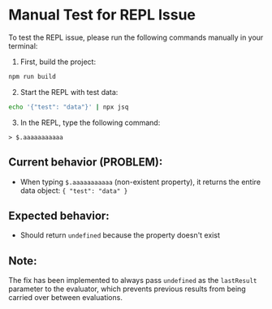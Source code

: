 # Manual Test for REPL Issue

To test the REPL issue, please run the following commands manually in your terminal:

1. First, build the project:
```bash
npm run build
```

2. Start the REPL with test data:
```bash
echo '{"test": "data"}' | npx jsq
```

3. In the REPL, type the following command:

```
> $.aaaaaaaaaaa
```

## Current behavior (PROBLEM):
- When typing `$.aaaaaaaaaaa` (non-existent property), it returns the entire data object: `{ "test": "data" }`

## Expected behavior:
- Should return `undefined` because the property doesn't exist

## Note:
The fix has been implemented to always pass `undefined` as the `lastResult` parameter to the evaluator, which prevents previous results from being carried over between evaluations.
